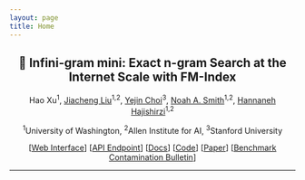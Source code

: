 ```yaml
---
layout: page
title: Home
---
```


<h2 align="center">📖 <b>Infini-gram mini: Exact n-gram Search at the Internet Scale with FM-Index</b></h2>

<p align="center">Hao Xu<sup>1</sup>, <a href="https://liujch1998.github.io">Jiacheng Liu</a><sup>1,2</sup>, <a href="https://homes.cs.washington.edu/~yejin/">Yejin Choi</a><sup>3</sup>, <a href="https://nasmith.github.io/">Noah A. Smith</a><sup>1,2</sup>, <a href="https://homes.cs.washington.edu/~hannaneh/">Hannaneh Hajishirzi</a><sup>1,2</sup></p>

<p align="center"><sup>1</sup>University of Washington, <sup>2</sup>Allen Institute for AI, <sup>3</sup>Stanford University</p>

<p align="center">[<a href="https://huggingface.co/spaces/infini-gram-mini/infini-gram-mini">Web Interface</a>] [<a href="https://infini-gram-mini.readthedocs.io/en/latest/api.html">API Endpoint</a>]  [<a href="https://infini-gram-mini.readthedocs.io/en/latest/api.html">Docs</a>] [<a href="https://github.com/xuhaoxh/infini-gram-mini">Code</a>] [<a href="">Paper</a>] [<a href="https://huggingface.co/spaces/infini-gram-mini/Benchmark-Contamination-Monitoring-System">Benchmark Contamination Bulletin</a>]</p>

---

